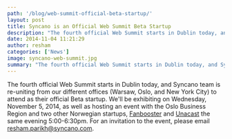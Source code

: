 ```yaml
---
path: '/blog/web-summit-official-beta-startup/'
layout: post
title: Syncano is an Official Web Summit Beta Startup
description: "The fourth official Web Summit starts in Dublin today, and Syncano team is re-uniting from our different offices to attend as their official Beta startup."
date: 2014-11-04 11:21:29
author: resham
categories: ['News']
image: syncano-web-summit.jpg
summary: "The fourth official Web Summit starts in Dublin today, and Syncano team is re-uniting from our different offices (Warsaw, Oslo, and New York City) to attend as their official Beta startup. We’ll be exhibiting on Wednesday, November 5, 2014, as well as hosting an event with the Oslo Business Region and two other Norwegian startups, Fanbooster and Unacast the same evening 5:00-6:30pm. For an invitation to the event, please email resham.parikh@syncano.com."
---
```

The fourth official Web Summit starts in Dublin today, and Syncano team is re-uniting from our different offices (Warsaw, Oslo, and New York City) to attend as their official Beta startup. We'll be exhibiting on Wednesday, November 5, 2014, as well as hosting an event with the Oslo Business Region and two other Norwegian startups, <a href="http://web.fanbooster.com/" target="_blank">Fanbooster</a> and <a href="http://www.unacast.com/" target="_blank">Unacast</a> the same evening 5:00-6:30pm. For an invitation to the event, please email <a href="mailto:resham.parikh@syncano.com" target="_blank">resham.parikh@syncano.com.</a>